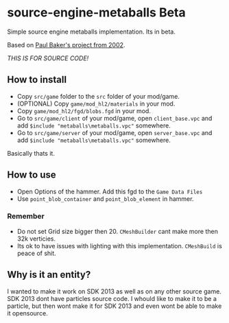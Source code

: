 # source-engine-metaballs Beta
Simple source engine metaballs implementation. Its in beta.

Based on [Paul Baker's project from 2002](https://www.paulsprojects.net/opengl/metaballs/metaballs.html).

*THIS IS FOR SOURCE CODE!*

## How to install
- Copy `src/game` folder to the `src` folder of your mod/game.
- (OPTIONAL) Copy `game/mod_hl2/materials` in your mod.
- Copy `game/mod_hl2/fgd/blobs.fgd` in your mod.
- Go to `src/game/client` of your mod/game, open `client_base.vpc` and add `$include "metaballs\metaballs.vpc"` somewhere.
- Go to `src/game/server` of your mod/game, open `server_base.vpc` and add `$include "metaballs\metaballs.vpc"` somewhere.

Basically thats it.

## How to use
- Open Options of the hammer. Add this fgd to the `Game Data Files`
- Use `point_blob_container` and `point_blob_element` in hammer.

### Remember
- Do not set Grid size bigger then 20. `CMeshBuilder` cant make more then 32k verticies.
- Its ok to have issues with lighting with this implementation. `CMeshBuild` is peace of shit.

## Why is it an entity?
I wanted to make it work on SDK 2013 as well as on any other source game. SDK 2013 dont have particles source code. I whould like to make it to be a particle, but then  wont make it for SDK 2013 and even wont be able to make it opensource.
